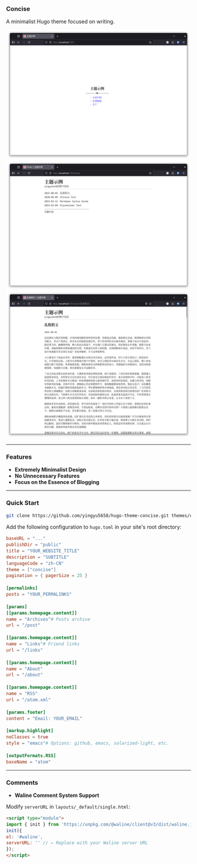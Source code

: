 ### **Concise**
A minimalist Hugo theme focused on writing.

![homepage](https://raw.githubusercontent.com/yingyu5658/hugo-theme-concise/refs/heads/main/images/homepage.png)
![post](https://raw.githubusercontent.com/yingyu5658/hugo-theme-concise/refs/heads/main/images/tn.png)
![single](https://raw.githubusercontent.com/yingyu5658/hugo-theme-concise/refs/heads/main/images/screenshot.png)

---

### **Features**
- **Extremely Minimalist Design**
- **No Unnecessary Features**
- **Focus on the Essence of Blogging**

---

### **Quick Start**
```bash
git clone https://github.com/yingyu5658/hugo-theme-concise.git themes/concise
```

Add the following configuration to `hugo.toml` in your site's root directory:
```toml
baseURL = "..."
publishDir = "public"
title = "YOUR_WEBSITE_TITLE"
description = "SUBTITLE"
languageCode = "zh-CN"
theme = ["concise"]
pagination = { pagerSize = 25 }

[permalinks]
posts = "YOUR_PERMALINKS"

[params]
[[params.homepage.content]]
name = "Archives"# Posts archive
url = "/post"

[[params.homepage.content]]
name = "Links"# Friend links
url = "/links"

[[params.homepage.content]]
name = "About"
url = "/about"

[[params.homepage.content]]
name = "RSS"
url = "/atom.xml"

[params.footer]
content = "Email: YOUR_EMAIL"

[markup.highlight]
noClasses = true
style = "emacs"# Options: github, emacs, solarized-light, etc.

[outputFormats.RSS]
baseName = "atom"
```

---

### **Comments**
- **Waline Comment System Support**

Modify `serverURL` in `layouts/_default/single.html`:
```html
<script type="module">
import { init } from 'https://unpkg.com/@waline/client@v3/dist/waline.js';
init({
el: '#waline',
serverURL: '' // ← Replace with your Waline server URL
});
</script>
```
